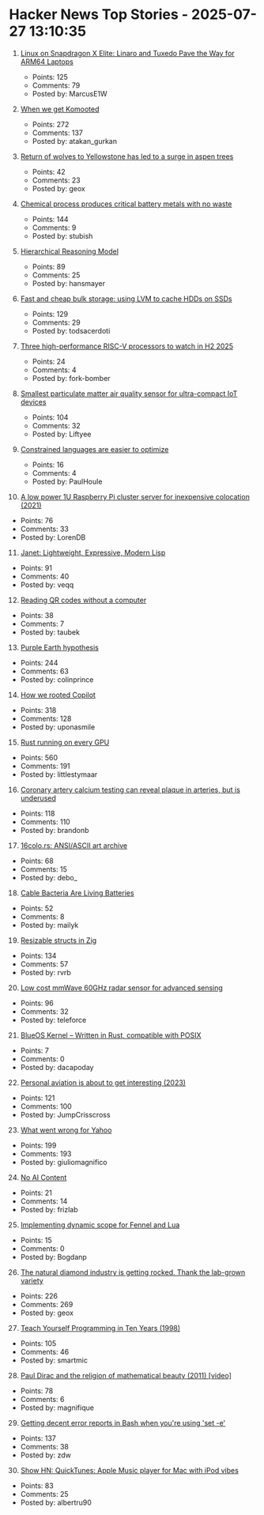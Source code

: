 # Hacker News Top Stories - 2025-07-27 13:10:35

1. [Linux on Snapdragon X Elite: Linaro and Tuxedo Pave the Way for ARM64 Laptops](https://www.linaro.org/blog/linux-on-snapdragon-x-elite/)
   - Points: 125
   - Comments: 79
   - Posted by: MarcusE1W

2. [When we get Komooted](https://bikepacking.com/plog/when-we-get-komooted/)
   - Points: 272
   - Comments: 137
   - Posted by: atakan_gurkan

3. [Return of wolves to Yellowstone has led to a surge in aspen trees](https://www.livescience.com/animals/land-mammals/return-of-wolves-to-yellowstone-has-led-to-a-surge-in-aspen-trees-unseen-for-80-years)
   - Points: 42
   - Comments: 23
   - Posted by: geox

4. [Chemical process produces critical battery metals with no waste](https://spectrum.ieee.org/nmc-battery-aspiring-materials)
   - Points: 144
   - Comments: 9
   - Posted by: stubish

5. [Hierarchical Reasoning Model](https://arxiv.org/abs/2506.21734)
   - Points: 89
   - Comments: 25
   - Posted by: hansmayer

6. [Fast and cheap bulk storage: using LVM to cache HDDs on SSDs](https://quantum5.ca/2025/05/11/fast-cheap-bulk-storage-using-lvm-to-cache-hdds-on-ssds/)
   - Points: 129
   - Comments: 29
   - Posted by: todsacerdoti

7. [Three high-performance RISC-V processors to watch in H2 2025](https://www.cnx-software.com/2025/07/22/three-high-performance-risc-v-processors-to-watch-in-h2-2025-ultrarisc-ur-dp1000-zizhe-a210-and-spacemit-k3/)
   - Points: 24
   - Comments: 4
   - Posted by: fork-bomber

8. [Smallest particulate matter air quality sensor for ultra-compact IoT devices](https://www.bosch-sensortec.com/news/worlds-smallest-particulate-matter-sensor-bmv080.html)
   - Points: 104
   - Comments: 32
   - Posted by: Liftyee

9. [Constrained languages are easier to optimize](https://jyn.dev/constrained-languages-are-easier-to-optimize/)
   - Points: 16
   - Comments: 4
   - Posted by: PaulHoule

10. [A low power 1U Raspberry Pi cluster server for inexpensive colocation (2021)](https://github.com/pawl/raspberry-pi-1u-server)
   - Points: 76
   - Comments: 33
   - Posted by: LorenDB

11. [Janet: Lightweight, Expressive, Modern Lisp](https://janet-lang.org)
   - Points: 91
   - Comments: 40
   - Posted by: veqq

12. [Reading QR codes without a computer](https://qr.blinry.org/)
   - Points: 38
   - Comments: 7
   - Posted by: taubek

13. [Purple Earth hypothesis](https://en.wikipedia.org/wiki/Purple_Earth_hypothesis)
   - Points: 244
   - Comments: 63
   - Posted by: colinprince

14. [How we rooted Copilot](https://research.eye.security/how-we-rooted-copilot/)
   - Points: 318
   - Comments: 128
   - Posted by: uponasmile

15. [Rust running on every GPU](https://rust-gpu.github.io/blog/2025/07/25/rust-on-every-gpu/)
   - Points: 560
   - Comments: 191
   - Posted by: littlestymaar

16. [Coronary artery calcium testing can reveal plaque in arteries, but is underused](https://www.nytimes.com/2025/07/26/health/coronary-artery-calcium-heart.html)
   - Points: 118
   - Comments: 110
   - Posted by: brandonb

17. [16colo.rs: ANSI/ASCII art archive](https://16colo.rs/)
   - Points: 68
   - Comments: 15
   - Posted by: debo_

18. [Cable Bacteria Are Living Batteries](https://www.asimov.press/p/cable-bacteria)
   - Points: 52
   - Comments: 8
   - Posted by: mailyk

19. [Resizable structs in Zig](https://tristanpemble.com/resizable-structs-in-zig/)
   - Points: 134
   - Comments: 57
   - Posted by: rvrb

20. [Low cost mmWave 60GHz radar sensor for advanced sensing](https://www.infineon.com/part/BGT60TR13C)
   - Points: 96
   - Comments: 32
   - Posted by: teleforce

21. [BlueOS Kernel – Written in Rust, compatible with POSIX](https://github.com/vivoblueos/kernel)
   - Points: 7
   - Comments: 0
   - Posted by: dacapoday

22. [Personal aviation is about to get interesting (2023)](https://www.elidourado.com/p/personal-aviation)
   - Points: 121
   - Comments: 100
   - Posted by: JumpCrisscross

23. [What went wrong for Yahoo](https://dfarq.homeip.net/what-went-wrong-for-yahoo/)
   - Points: 199
   - Comments: 193
   - Posted by: giuliomagnifico

24. [No AI Content](https://eclecticlight.co/2025/07/27/last-week-on-my-mac-%f0%9f%a6%89-no-ai-content/)
   - Points: 21
   - Comments: 14
   - Posted by: frizlab

25. [Implementing dynamic scope for Fennel and Lua](https://andreyor.st/posts/2025-06-09-implementing-dynamic-scope-for-fennel-and-lua/)
   - Points: 15
   - Comments: 0
   - Posted by: Bogdanp

26. [The natural diamond industry is getting rocked. Thank the lab-grown variety](https://www.cbc.ca/news/business/lab-grown-diamonds-1.7592336)
   - Points: 226
   - Comments: 269
   - Posted by: geox

27. [Teach Yourself Programming in Ten Years (1998)](https://norvig.com/21-days.html)
   - Points: 105
   - Comments: 46
   - Posted by: smartmic

28. [Paul Dirac and the religion of mathematical beauty (2011) [video]](https://www.youtube.com/watch?v=jPwo1XsKKXg)
   - Points: 78
   - Comments: 6
   - Posted by: magnifique

29. [Getting decent error reports in Bash when you're using 'set -e'](https://utcc.utoronto.ca/~cks/space/blog/programming/BashGoodSetEReports)
   - Points: 137
   - Comments: 38
   - Posted by: zdw

30. [Show HN: QuickTunes: Apple Music player for Mac with iPod vibes](https://furnacecreek.org/quicktunes/)
   - Points: 83
   - Comments: 25
   - Posted by: albertru90

